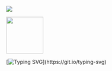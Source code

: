 ![](https://github.githubassets.com/images/mona-loading-dark.gif)

<img src="https://github.githubassets.com/images/mona-loading-dark.gif" width="100" height="100"/>

[![Typing SVG](https://readme-typing-svg.herokuapp.com?font=Fira+Code&size=28&pause=1000&color=24BAF7&vCenter=true&width=435&lines=I+don't+know+anything.;You're+the+one+that+knows.)](https://git.io/typing-svg)
